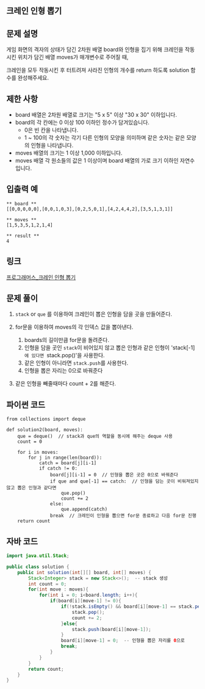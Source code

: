 ## 크레인 인형 뽑기
## 문제 설명
게임 화면의 격자의 상태가 담긴 2차원 배열 board와 인형을 집기 위해 크레인을 작동시킨 위치가 담긴 배열 moves가 매개변수로 주어질 때,   
   
크레인을 모두 작동시킨 후 터트려져 사라진 인형의 개수를 return 하도록 solution 함수를 완성해주세요.   

## 제한 사항
- board 배열은 2차원 배열로 크기는 "5 x 5" 이상 "30 x 30" 이하입니다.   
- board의 각 칸에는 0 이상 100 이하인 정수가 담겨있습니다.
  - 0은 빈 칸을 나타냅니다.
  - 1 ~ 100의 각 숫자는 각기 다른 인형의 모양을 의미하며 같은 숫자는 같은 모양의 인형을 나타냅니다.
- moves 배열의 크기는 1 이상 1,000 이하입니다.
- moves 배열 각 원소들의 값은 1 이상이며 board 배열의 가로 크기 이하인 자연수입니다.

## 입출력 예
```
** board **
[[0,0,0,0,0],[0,0,1,0,3],[0,2,5,0,1],[4,2,4,4,2],[3,5,1,3,1]]

** moves **
[1,5,3,5,1,2,1,4]
```
```
** result **
4
```

## 링크
[프로그래머스_크레인 인형 뽑기](https://school.programmers.co.kr/learn/courses/30/lessons/64061?language=python3)

## 문제 풀이
1. `stack` or `que` 를 이용하여 크레인이 뽑은 인형을 담을 곳을 만들어준다.   
   
2. for문을 이용하여 moves의 각 인덱스 값을 뽑아낸다.
     1. boards의 길이만큼 for문을 돌려준다.
     2. 인형을 담을 곳인 `stack`이 비어있지 않고 뽑은 인형과 같은 인형이 'stack[-1]`에 있다면 `stack.pop()'을 사용한다.
     3. 같은 인형이 아니라면 `stack.push`를 사용한다. 
     4. 인형을 뽑은 자리는 0으로 바꿔준다  
   
3. 같은 인형을 빼줄때마다 count + 2를 해준다.
   
## 파이썬 코드
```python3
from collections import deque

def solution2(board, moves):
    que = deque()  // stack과 que의 역할을 동시에 해주는 deque 사용
    count = 0
    
    for i in moves:
        for j in range(len(board)):
            catch = board[j][i-1]
            if catch != 0:
                board[j][i-1] = 0  // 인형을 뽑은 곳은 0으로 바꿔준다
                if que and que[-1] == catch:  // 인형을 담는 곳이 비워져있지 않고 뽑은 인형과 같다면
                    que.pop()
                    count += 2
                else:
                    que.append(catch)
                break  // 크레인이 인형을 뽑으면 for문 종료하고 다음 for문 진행
    return count
```
   
## 자바 코드
```java
import java.util.Stack;

public class solution {
    public int solution(int[][] board, int[] moves) {
        Stack<Integer> stack = new Stack<>();  -- stack 생성
        int count = 0;
        for(int move : moves){
            for(int i = 0; i<board.length; i++){
                if(board[i][move-1] != 0){
                    if(!stack.isEmpty() && board[i][move-1] == stack.peek() ){  -- 인형을 담는 곳이 비워져있지 않고 뽑은 인형과 같다면
                        stack.pop();
                        count += 2;
                    }else{
                        stack.push(board[i][move-1]);
                    }
                    board[i][move-1] = 0;  -- 인형을 뽑은 자리를 0으로 
                    break;
                }
            }
        }
        return count;
    }
}
```

    
